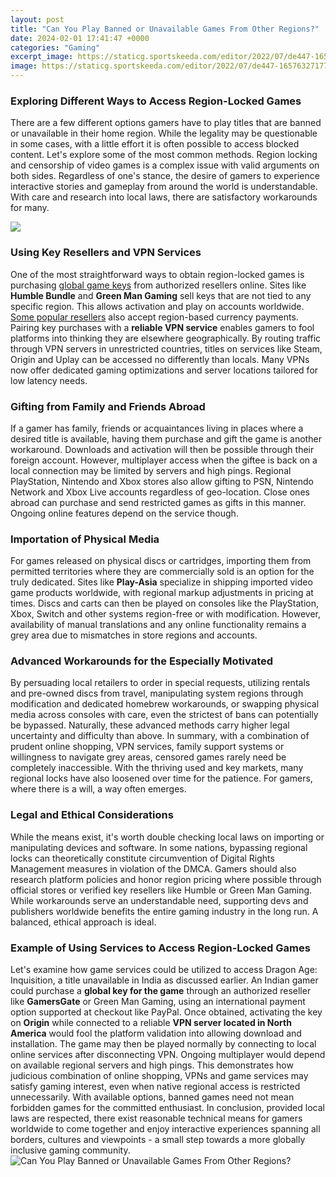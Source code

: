 ```yaml
---
layout: post
title: "Can You Play Banned or Unavailable Games From Other Regions?"
date: 2024-02-01 17:41:47 +0000
categories: "Gaming"
excerpt_image: https://staticg.sportskeeda.com/editor/2022/07/de447-16576327177239-1920.jpg
image: https://staticg.sportskeeda.com/editor/2022/07/de447-16576327177239-1920.jpg
---
```


### Exploring Different Ways to Access Region-Locked Games
There are a few different options gamers have to play titles that are banned or unavailable in their home region. While the legality may be questionable in some cases, with a little effort it is often possible to access blocked content. Let's explore some of the most common methods.
Region locking and censorship of video games is a complex issue with valid arguments on both sides. Regardless of one's stance, the desire of gamers to experience interactive stories and gameplay from around the world is understandable. With care and research into local laws, there are satisfactory workarounds for many.

![](https://bestgaming.tips/wp-content/uploads/2021/10/Unbanned-From-Fortnite.jpg)
### Using Key Resellers and VPN Services 
One of the most straightforward ways to obtain region-locked games is purchasing [global game keys](https://store.fi.io.vn/collection/chihuahuas) from authorized resellers online. Sites like **Humble Bundle** and **Green Man Gaming** sell keys that are not tied to any specific region. This allows activation and play on accounts worldwide. [Some popular resellers](https://www.keyforsteam.com) also accept region-based currency payments.
Pairing key purchases with a **reliable VPN service** enables gamers to fool platforms into thinking they are elsewhere geographically. By routing traffic through VPN servers in unrestricted countries, titles on services like Steam, Origin and Uplay can be accessed no differently than locals. Many VPNs now offer dedicated gaming optimizations and server locations tailored for low latency needs.
### Gifting from Family and Friends Abroad
If a gamer has family, friends or acquaintances living in places where a desired title is available, having them purchase and gift the game is another workaround. Downloads and activation will then be possible through their foreign account. However, multiplayer access when the giftee is back on a local connection may be limited by servers and high pings. 
Regional PlayStation, Nintendo and Xbox stores also allow gifting to PSN, Nintendo Network and Xbox Live accounts regardless of geo-location. Close ones abroad can purchase and send restricted games as gifts in this manner. Ongoing online features depend on the service though.
### Importation of Physical Media
For games released on physical discs or cartridges, importing them from permitted territories where they are commercially sold is an option for the truly dedicated. Sites like **Play-Asia** specialize in shipping imported video game products worldwide, with regional markup adjustments in pricing at times. 
Discs and carts can then be played on consoles like the PlayStation, Xbox, Switch and other systems region-free or with modification. However, availability of manual translations and any online functionality remains a grey area due to mismatches in store regions and accounts.
### Advanced Workarounds for the Especially Motivated
By persuading local retailers to order in special requests, utilizing rentals and pre-owned discs from travel, manipulating system regions through modification and dedicated homebrew workarounds, or swapping physical media across consoles with care, even the strictest of bans can potentially be bypassed. Naturally, these advanced methods carry higher legal uncertainty and difficulty than above.
In summary, with a combination of prudent online shopping, VPN services, family support systems or willingness to navigate grey areas, censored games rarely need be completely inaccessible. With the thriving used and key markets, many regional locks have also loosened over time for the patience. For gamers, where there is a will, a way often emerges.
### Legal and Ethical Considerations
While the means exist, it's worth double checking local laws on importing or manipulating devices and software. In some nations, bypassing regional locks can theoretically constitute circumvention of Digital Rights Management measures in violation of the DMCA. 
Gamers should also research platform policies and honor region pricing where possible through official stores or verified key resellers like Humble or Green Man Gaming. While workarounds serve an understandable need, supporting devs and publishers worldwide benefits the entire gaming industry in the long run. A balanced, ethical approach is ideal.
### Example of Using Services to Access Region-Locked Games 
Let's examine how game services could be utilized to access Dragon Age: Inquisition, a title unavailable in India as discussed earlier. An Indian gamer could purchase a **global key for the game** through an authorized reseller like **GamersGate** or Green Man Gaming, using an international payment option supported at checkout like PayPal. 
Once obtained, activating the key on **Origin** while connected to a reliable **VPN server located in North America** would fool the platform validation into allowing download and installation. The game may then be played normally by connecting to local online services after disconnecting VPN. Ongoing multiplayer would depend on available regional servers and high pings.
This demonstrates how judicious combination of online shopping, VPNs and game services may satisfy gaming interest, even when native regional access is restricted unnecessarily. With available options, banned games need not mean forbidden games for the committed enthusiast.
In conclusion, provided local laws are respected, there exist reasonable technical means for gamers worldwide to come together and enjoy interactive experiences spanning all borders, cultures and viewpoints - a small step towards a more globally inclusive gaming community.
![Can You Play Banned or Unavailable Games From Other Regions?](https://staticg.sportskeeda.com/editor/2022/07/de447-16576327177239-1920.jpg)